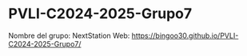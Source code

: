 # PVLI-C2024-2025-Grupo7
Nombre del grupo: NextStation
 Web: https://bingoo30.github.io/PVLI-C2024-2025-Grupo7/
